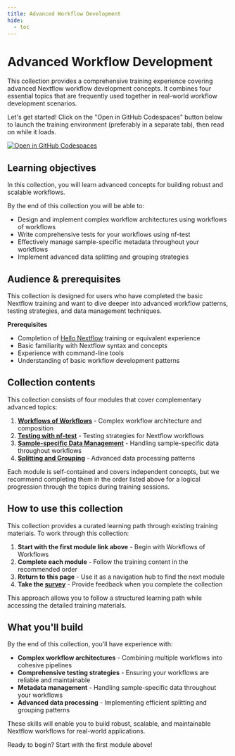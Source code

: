 ```yaml
---
title: Advanced Workflow Development
hide:
  - toc
---
```


# Advanced Workflow Development

This collection provides a comprehensive training experience covering advanced Nextflow workflow development concepts. It combines four essential topics that are frequently used together in real-world workflow development scenarios.

Let's get started! Click on the "Open in GitHub Codespaces" button below to launch the training environment (preferably in a separate tab), then read on while it loads.

[![Open in GitHub Codespaces](https://github.com/codespaces/badge.svg)](https://codespaces.new/nextflow-io/training?quickstart=1&ref=master)

## Learning objectives

In this collection, you will learn advanced concepts for building robust and scalable workflows.

By the end of this collection you will be able to:

- Design and implement complex workflow architectures using workflows of workflows
- Write comprehensive tests for your workflows using nf-test
- Effectively manage sample-specific metadata throughout your workflows
- Implement advanced data splitting and grouping strategies

## Audience & prerequisites

This collection is designed for users who have completed the basic Nextflow training and want to dive deeper into advanced workflow patterns, testing strategies, and data management techniques.

**Prerequisites**

- Completion of [Hello Nextflow](../../../hello_nextflow/) training or equivalent experience
- Basic familiarity with Nextflow syntax and concepts
- Experience with command-line tools
- Understanding of basic workflow development patterns

## Collection contents

This collection consists of four modules that cover complementary advanced topics:

1. **[Workflows of Workflows](../../../side_quests/workflows_of_workflows)** - Complex workflow architecture and composition
2. **[Testing with nf-test](../../../side_quests/nf-test)** - Testing strategies for Nextflow workflows
3. **[Sample-specific Data Management](../../../side_quests/metadata)** - Handling sample-specific data throughout workflows
4. **[Splitting and Grouping](../../../side_quests/splitting_and_grouping)** - Advanced data processing patterns

Each module is self-contained and covers independent concepts, but we recommend completing them in the order listed above for a logical progression through the topics during training sessions.

## How to use this collection

This collection provides a curated learning path through existing training materials. To work through this collection:

1. **Start with the first module link above** - Begin with Workflows of Workflows
2. **Complete each module** - Follow the training content in the recommended order
3. **Return to this page** - Use it as a navigation hub to find the next module
4. **Take the [survey](./survey.md)** - Provide feedback when you complete the collection

This approach allows you to follow a structured learning path while accessing the detailed training materials.

## What you'll build

By the end of this collection, you'll have experience with:

- **Complex workflow architectures** - Combining multiple workflows into cohesive pipelines
- **Comprehensive testing strategies** - Ensuring your workflows are reliable and maintainable
- **Metadata management** - Handling sample-specific data throughout your workflows
- **Advanced data processing** - Implementing efficient splitting and grouping patterns

These skills will enable you to build robust, scalable, and maintainable Nextflow workflows for real-world applications.

Ready to begin? Start with the first module above!
